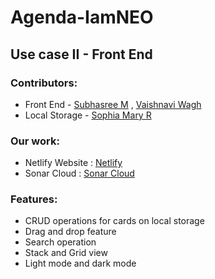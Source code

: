 # Agenda-IamNEO
## Use case II - Front End

### Contributors:
* Front End - [Subhasree M](https://github.com/subhasree2) , [Vaishnavi Wagh](https://github.com/vaishnaviw2011)
* Local Storage - [Sophia Mary R](https://github.com/SOPHIA-MARY-R)


### Our work:
* Netlify Website : [Netlify](https://iamneo-agenda.netlify.app/)
* Sonar Cloud : [Sonar Cloud](https://sonarcloud.io/project/overview?id=subhasree2_Agenda-IamNEO)

### Features:
* CRUD operations for cards on local storage
* Drag and drop feature
* Search operation
* Stack and Grid view
* Light mode and dark mode
